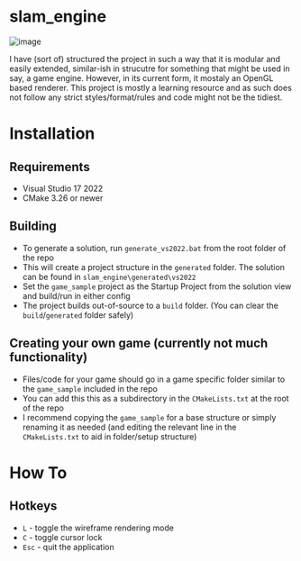# slam_engine

![image](https://github.com/user-attachments/assets/b831df6b-dc0d-4c03-9db3-b0fccc8cdb54)

I have (sort of) structured the project in such a way that it is modular and easily extended, similar-ish in strucutre for something that might be used in say, a game engine. However, in its current form, it mostaly an OpenGL based renderer. This project is mostly a learning resource and as such does not follow any strict styles/format/rules and code might not be the tidiest.

# Installation
## Requirements
- Visual Studio 17 2022
- CMake 3.26 or newer

## Building
- To generate a solution, run `generate_vs2022.bat` from the root folder of the repo
- This will create a project structure in the `generated` folder. The solution can be found in `slam_engine\generated\vs2022`
- Set the `game_sample` project as the Startup Project from the solution view and build/run in either config
- The project builds out-of-source to a `build` folder. (You can clear the `build`/`generated` folder safely)

## Creating your own game (currently not much functionality)
- Files/code for your game should go in a game specific folder similar to the `game_sample` included in the repo
- You can add this this as a subdirectory in the `CMakeLists.txt` at the root of the repo
- I recommend copying the `game_sample` for a base structure or simply renaming it as needed (and editing the relevant line in the `CMakeLists.txt` to aid in folder/setup structure)

# How To
## Hotkeys

- `L` - toggle the wireframe rendering mode
- `C` - toggle cursor lock
- `Esc` - quit the application

